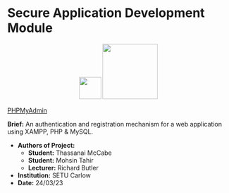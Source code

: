 # Secure Application Development Module

<div align="center">
	<img src="https://img.shields.io/badge/Bootstrap-563D7C?style=for-the-badge&logo=bootstrap&logoColor=white" height=50/>
	<img src="https://img.shields.io/badge/PHP-777BB4?style=for-the-badge&logo=php&logoColor=white" width=125/>
</div>

<a href="http://localhost/phpmyadmin/">PHPMyAdmin</a>

**Brief:** An authentication and registration mechanism for a web application using XAMPP, PHP & MySQL.

- **Authors of Project:**
	- **Student:** Thassanai McCabe
    - **Student:** Mohsin Tahir
	- **Lecturer:** Richard Butler
- **Institution:** SETU Carlow
-  **Date:** 24/03/23<br>

# 
	






	
